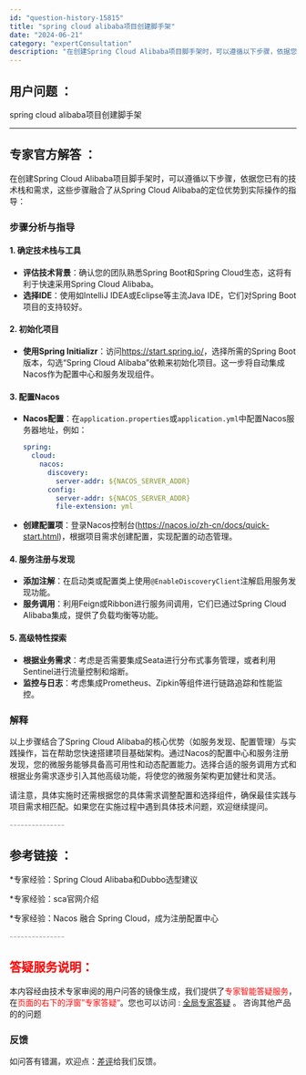 ```yaml
---
id: "question-history-15815"
title: "spring cloud alibaba项目创建脚手架"
date: "2024-06-21"
category: "expertConsultation"
description: "在创建Spring Cloud Alibaba项目脚手架时，可以遵循以下步骤，依据您已有的技术栈和需求，这些步骤融合了从Spring Cloud Alibaba的定位优势到实际操作的指导：### 步骤分析与指导#### 1. 确定技术栈与工具- **评估技术背景**：确认您的团队熟悉Spring B"
---
```


## 用户问题 ： 
 spring cloud alibaba项目创建脚手架  

---------------
## 专家官方解答 ：

在创建Spring Cloud Alibaba项目脚手架时，可以遵循以下步骤，依据您已有的技术栈和需求，这些步骤融合了从Spring Cloud Alibaba的定位优势到实际操作的指导：

### 步骤分析与指导

#### 1. 确定技术栈与工具
- **评估技术背景**：确认您的团队熟悉Spring Boot和Spring Cloud生态，这将有利于快速采用Spring Cloud Alibaba。
- **选择IDE**：使用如IntelliJ IDEA或Eclipse等主流Java IDE，它们对Spring Boot项目的支持较好。

#### 2. 初始化项目
- **使用Spring Initializr**：访问<https://start.spring.io/>，选择所需的Spring Boot版本，勾选“Spring Cloud Alibaba”依赖来初始化项目。这一步将自动集成Nacos作为配置中心和服务发现组件。

#### 3. 配置Nacos
- **Nacos配置**：在`application.properties`或`application.yml`中配置Nacos服务器地址，例如：
  ```yaml
  spring:
    cloud:
      nacos:
        discovery:
          server-addr: ${NACOS_SERVER_ADDR}
        config:
          server-addr: ${NACOS_SERVER_ADDR}
          file-extension: yml
  ```
- **创建配置项**：登录Nacos控制台(<https://nacos.io/zh-cn/docs/quick-start.html>)，根据项目需求创建配置，实现配置的动态管理。

#### 4. 服务注册与发现
- **添加注解**：在启动类或配置类上使用`@EnableDiscoveryClient`注解启用服务发现功能。
- **服务调用**：利用Feign或Ribbon进行服务间调用，它们已通过Spring Cloud Alibaba集成，提供了负载均衡等功能。

#### 5. 高级特性探索
- **根据业务需求**：考虑是否需要集成Seata进行分布式事务管理，或者利用Sentinel进行流量控制和熔断。
- **监控与日志**：考虑集成Prometheus、Zipkin等组件进行链路追踪和性能监控。

### 解释
以上步骤结合了Spring Cloud Alibaba的核心优势（如服务发现、配置管理）与实践操作，旨在帮助您快速搭建项目基础架构。通过Nacos的配置中心和服务注册发现，您的微服务能够具备高可用性和动态配置能力。选择合适的服务调用方式和根据业务需求逐步引入其他高级功能，将使您的微服务架构更加健壮和灵活。

请注意，具体实施时还需根据您的具体需求调整配置和选择组件，确保最佳实践与项目需求相匹配。如果您在实施过程中遇到具体技术问题，欢迎继续提问。


<font color="#949494">---------------</font> 


## 参考链接 ：

*专家经验：Spring Cloud Alibaba和Dubbo选型建议 
 
 *专家经验：sca官网介绍 
 
 *专家经验：Nacos 融合 Spring Cloud，成为注册配置中心 


 <font color="#949494">---------------</font> 
 


## <font color="#FF0000">答疑服务说明：</font> 

本内容经由技术专家审阅的用户问答的镜像生成，我们提供了<font color="#FF0000">专家智能答疑服务</font>，在<font color="#FF0000">页面的右下的浮窗”专家答疑“</font>。您也可以访问 : [全局专家答疑](https://answer.opensource.alibaba.com/docs/intro) 。 咨询其他产品的的问题

### 反馈
如问答有错漏，欢迎点：[差评](https://ai.nacos.io/user/feedbackByEnhancerGradePOJOID?enhancerGradePOJOId=15834)给我们反馈。
